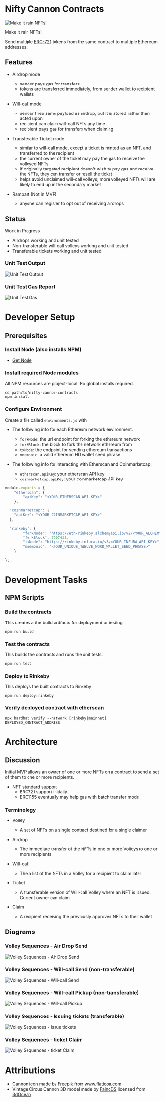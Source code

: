 # Nifty Cannon Contracts
![Make it rain NFTs!](images/banner-800x200.png)

Make it rain NFTs!

Send multiple [ERC-721](http://erc721.org/) tokens from the same contract to multiple Ethereum addresses. 

## Features
* Airdrop mode 
  - sender pays gas for transfers
  - tokens are transferred immediately, from sender wallet to recipient wallets
  
* Will-call mode
  - sender fires same payload as airdrop, but it is stored rather than acted upon
  - recipient can claim will-call NFTs any time
  - recipient pays gas for transfers when claiming

* Transferable Ticket mode
  - similar to will-call mode, except a ticket is minted as an NFT, and transferred to the recipient
  - the current owner of the ticket may pay the gas to receive the volleyed NFTs
  - if originally targeted recipient doesn't wish to pay gas and receive the NFTs, they can transfer or resell the ticket
  - helps avoid unclaimed will-call volleys; more volleyed NFTs will are likely to end up in the secondary market
  
* Rampart (Not in MVP)
  - anyone can register to opt out of receiving airdrops

## Status
Work in Progress
* Airdrops working and unit tested
* Non-transferable will-call volleys working and unit tested
* Transferable tickets working and unit tested

### Unit Test Output
![Unit Test Output](images/Unit_Test_Output.png)

### Unit Test Gas Report
![Unit Test Gas](images/Unit_Test_Gas.png)

# Developer Setup
## Prerequisites
### Install Node (also installs NPM)
 * [Get Node](https://nodejs.org/en/download/)

### Install required Node modules
All NPM resources are project-local. No global installs required. 

```
cd path/to/nifty-cannon-contracts
npm install
```

### Configure Environment
Create a file called `environments.js` with 
- The following info for each Ethereum network environment.
  * `forkNode`: the url endpoint for forking the ethereum network
  * `forkBlock`: the block to fork the network ethereum from
  * `txNode`: the endpoint for sending ethereum transactions
  * `mnemonic`: a valid ethereum HD wallet seed phrase

- The following info for interacting with Etherscan and Coinmarketcap:
  * `etherscan.apiKey`: your etherscan API key
  * `coinmarketcap.apiKey`: your coinmarketcap API key

```javascript
module.exports = {
    "etherscan": {
        "apiKey": "<YOUR_ETHERSCAN_API_KEY>"
    },

  "coinmarketcap": {
    "apiKey": "<YOUR_COINMARKETCAP_API_KEY>"
  },

  "rinkeby": {
        "forkNode": "https://eth-rinkeby.alchemyapi.io/v2/<YOUR_ALCHEMY_API_KEY>",
        "forkBlock": 7507432,
        "txNode": "https://rinkeby.infura.io/v3/<YOUR_INFURA_API_KEY>",
        "mnemonic": "<YOUR_UNIQUE_TWELVE_WORD_WALLET_SEED_PHRASE>"
    }

};
```

# Development Tasks
## NPM Scripts
### Build the contracts
This creates a the build artifacts for deployment or testing

```npm run build```

### Test the contracts
This builds the contracts and runs the unit tests.

```npm run test```

### Deploy to Rinkeby
This deploys the built contracts to Rinkeby

```npm run deploy:rinkeby```



### Verify deployed contract with etherscan
```npx hardhat verify --network [rinkeby|mainnet] DEPLOYED_CONTRACT_ADDRESS```

# Architecture
## Discussion
Initial MVP allows an owner of one or more NFTs on a contract to send a set of them to one or more recipients.

* NFT standard support
  - ERC721 support initially
  - ERC1155 eventually may help gas with batch transfer mode

### Terminology
* Volley
  - A set of NFTs on a single contract destined for a single claimer
    
* Airdrop
  - The immediate transfer of the NFTs in one or more Volleys to one or more recipients
  
* Will-call
  - The a list of the NFTs in a Volley for a recipient to claim later
  
* Ticket
  - A transferable version of Will-call Volley where an NFT is issued. Current owner can claim
  
* Claim
  - A recipient receiving the previously approved NFTs to their wallet

## Diagrams
### Volley Sequences - Air Drop Send
![Volley Sequences - Air Drop Send](images/Volley_Sequences-Air_Drop_Send.png)

### Volley Sequences - Will-call Send (non-transferable)
![Volley Sequences - Will-call Send](images/Volley_Sequences-Will_Call_Send.png)

### Volley Sequences - Will-call Pickup (non-transferable)
![Volley Sequences - Will-call Pickup](images/Volley_Sequences-Will_Call_Pickup.png)

### Volley Sequences - Issuing tickets (transferable)
![Volley Sequences - Issue tickets](images/Volley_Sequences-Issue_Will_Call_Tickets.png)

### Volley Sequences - ticket Claim
![Volley Sequences - ticket Claim](images/Volley_Sequences-Will_Call_Ticket_Claim.png)

# Attributions
* Cannon icon made by <a href="https://www.flaticon.com/authors/freepik" title="Freepik">Freepik</a> from <a href="https://www.flaticon.com/" title="Flaticon">www.flaticon.com</a></div>
* Vintage Circus Cannon 3D model made by <a href="https://3docean.net/user/fainods">FainoDS</a> licensed from  <a href="https://3docean.net/">3dOcean</a>